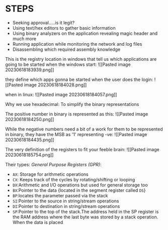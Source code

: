 # STEPS
* Seeking approval.....is it legit?
* Using text/hex editors to gather basic information
* Using binary analyzers on the application revealing magic header and much more
* Running application while monitoring the network and log files 
* Disassembling which required assembly knowledge

This is the registry location in windows that tell us which applications are going to be started when the windows start:
![[Pasted image 20230618183939.png]]

they define which apps gonna be started when the user does the login:
![[Pasted image 20230618184028.png]]

when in linux:
![[Pasted image 20230618184057.png]]

Why we use hexadecimal: To simplify the binary representations

The positive number in binary is represented as this:
![[Pasted image 20230618184250.png]]

While the negative numbers need a bit of a work for them to be represented in binary, they have the MSB as '1' representing -ve:
![[Pasted image 20230618184435.png]]

The very definition of the registers to fit your feeble brain:
![[Pasted image 20230618185754.png]]

Their types:
*General Purpose Registers (GPR)*:
* `AX`: Storage for arithmetic operations
* `CX`: Keeps track of the cycles by rotating/shifting or looping
* `DX`:Arithmetic and I/O operations but used for general storage too
* `BX`:Pointer to the data {located in the segment register called `DS`}
* `BP`:locates the parameter passed via the stack
* `SI`:Pointer to the source in string/stream operations
* `DI`:Pointer to destination in string/stream operations
* `SP`:Pointer to the top of the stack.The address held in the SP register is the RAM address where the last byte was stored by a stack operation. When the data is placed 


















